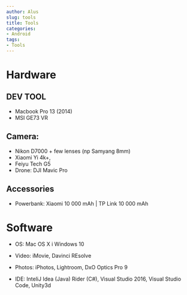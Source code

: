```yaml
---
author: Alus
slug: tools
title: Tools
categories:
- Android
tags:
- Tools
---
```

# Hardware
## DEV TOOL
- Macbook Pro 13 (2014) 
- MSI GE73 VR
## Camera: 
- Nikon D7000 + few lenses (np Samyang 8mm)
- Xiaomi Yi 4k+, 
- Feiyu Tech G5
- Drone: DJI Mavic Pro
## Accessories
- Powerbank: Xiaomi 10 000 mAh | TP Link 10 000 mAh

# Software

- OS: Mac OS X i Windows 10

- Video: iMovie, Davinci REsolve

- Photos: iPhotos, Lightroom, DxO Optics Pro 9

- IDE: InteliJ Idea (Java) Rider (C#),  Visual Studio 2016, Visual Studio Code, Unity3d

 